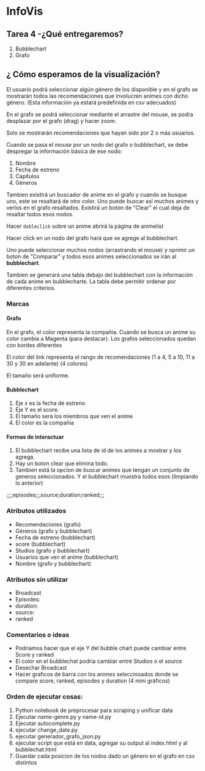 # InfoVis

## Tarea 4 -¿Qué entregaremos?

1. Bubblechart
2. Grafo

## ¿ Cómo esperamos de la visualización?

El usuario podrá seleccionar algún género de los disponible y en el grafo se mostrarán todos las recomendaciones que involucren animes con dicho género. (Esta información ya estará predefinida en csv adecuados)

En el grafo se podrá seleccionar mediante el arrastre del mouse, se podra desplazar por el grafo (drag) y hacer zoom.

Solo se mostrarán recomendaciones que hayan sido por 2 o más usuarios.


Cuando se pasa el _mouse_ por un nodo del grafo o bubblechart, se debe despregar la información básica de ese nodo:
1. Nombre
2. Fecha de estreno
3. Capítulos
4. Géneros

Tambien existirá un buscador de anime en el grafo y cuando se busque uno, este se resaltará de otro color. Uno puede buscar así muchos animes y verlos en el grafo resaltados. Existirá un botón de "Clear" el cual deja de resaltar todos esos nodos.

Hacer `dobleclick` sobre un anime abrirá la página de animelist

Hacer click en un nodo del grafo hará que se agrege al bubblechart.

Uno puede seleccionar muchos nodos (arrastrando el mouse) y oprimir un boton de "Comparar" y todos esos animes seleccionados se irán al **bubblechart**.

Tambien se generará una tabla debajo del bubblechart con la información de cada anime en bubblecharte. La tabla debe permitir ordenar por diferentes criterios.

### Marcas

#### Grafo
En el grafo, el color representa la compañia. Cuando se busca un anime su color cambia a Magenta (para destacar). Los grafos seleccionados quedan con bordes diferentes

El color del link representa el rango de recomendaciones (1 a 4, 5 a 10, 11 a 30 y 30 en adelante) (4 colores)

El tamaño será uniforme.

#### Bubblechart

1. Eje x es la fecha de estreno
1. Eje Y es el score.
1. El tamaño será los miembros que ven el anime
1. El color es la compañia

#### Formas de interactuar
1. El bubblechart recibe una lista de id de los animes a mostrar y los agrega.
1. Hay un boton clear que elimina todo.
1. Tambien está la opcion de buscar animes que tengan un conjunto de generos seleccionados. Y el bubblechart muestra todos esos (limpiando lo anterior)

;;;;episodes;;;source;duration;ranked;;;
### Atributos utilizados

- Recomendaciones (grafo)
- Géneros (grafo y bubblechart)
- Fecha de estreno (bubblechart)
- score (bubblechart)
- Studios (grafo y bubblechart)
- Usuarios que ven el anime (bubblechart)
- Nombre (grafo y bubblechart)


### Atributos sin utilizar

- Broadcast
- Episodes:
- duration:
- source:
- ranked

### Comentarios o ideas
- Podriamos hacer que el eje Y del bubble chart puede cambiar entre Score y ranked
- El color en el bubblechat podria cambiar entre Studios o el source
- Desechar Broadcast
- Hacer graficos de barra con los animes seleccinoados donde se compare score, ranked, episodes y duration (4 mini gráficos)


### Orden de ejecutar cosas:
1. Python notebook de preprocesar para scraping y unificar data
1. Ejecutar name-genre.py y name-id.py
1. Ejecutar autocomplete.py
1. ejecutar change_date.py
1. ejecutar generador_grafo_json.py
1. ejecutar script que está en data, agregar su output al index.html y al bubblechat.html
1. Guardar cada posicion de los nodos dado un género en el grafo en csv distintos

